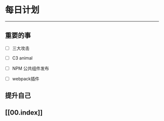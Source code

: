 
# 每日计划
---
## 重要的事
- [ ]  三大攻击
- [ ]  C3 animal
- [ ]  NPM 公共组件发布
- [ ] webpack插件



## 提升自己

  



## [[00.index]]










